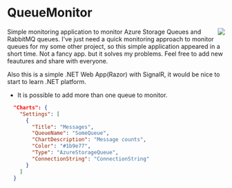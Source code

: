 # QueueMonitor
 
<img align="right" src="https://user-images.githubusercontent.com/4550197/135899113-8dbfb8c3-3aa3-408a-96e1-18933b68e125.gif">Simple monitoring application to monitor Azure Storage Queues and RabbitMQ queues. I've just need a quick monitoring approach to monitor queues for my some other project, so this simple application appeared in a short time. Not a fancy app. but it solves my problems. Feel free to add new feautures and share with everyone.

Also this is a simple .NET Web App(Razor) with SignalR, it would be nice to start to learn .NET platform.

- It is possible to add more than one queue to monitor.
```json
  "Charts": {
    "Settings": [
      {
        "Title": "Messages",
        "QueueName": "SomeQueue",
        "ChartDescription": "Message counts",
        "Color": "#1b9e77",
        "Type": "AzureStorageQueue",
        "ConnectionString": "ConnectionString"
      }
    ]
  }
```
